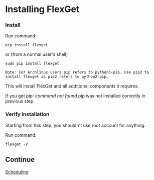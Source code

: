 # Installing FlexGet

### Install

Run command:

```
pip install flexget
```
or (from a normal user's shell)
```
sudo pip install flexget
```
```
Note: For Archlinux users pip refers to python3-pip. Use pip2 to install flexget as pip2 refers to python2-pip.
```
This will install FlexGet and all additional components it requires.

If you get *pip: command not found* pip was not installed correctly in previous step.

### Verify installation

Starting from this step, you shouldn't use root account for anything.

Run command:

```
flexget -V
```

## Continue

[Scheduling](/InstallWizard/Linux/Environment/FlexGet/Scheduling)